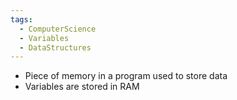 ```yaml
---
tags:
  - ComputerScience
  - Variables
  - DataStructures
---
```

- Piece of memory in a program used to store data
- Variables are stored in RAM